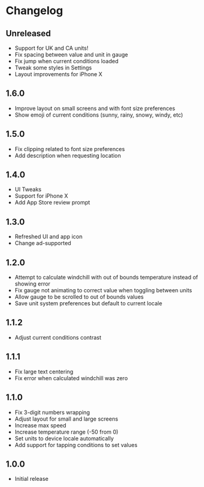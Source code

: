 # Changelog

## Unreleased

* Support for UK and CA units!
* Fix spacing between value and unit in gauge
* Fix jump when current conditions loaded
* Tweak some styles in Settings
* Layout improvements for iPhone X

## 1.6.0

* Improve layout on small screens and with font size preferences
* Show emoji of current conditions (sunny, rainy, snowy, windy, etc)

## 1.5.0

* Fix clipping related to font size preferences
* Add description when requesting location

## 1.4.0

* UI Tweaks
* Support for iPhone X
* Add App Store review prompt

## 1.3.0

* Refreshed UI and app icon
* Change ad-supported

## 1.2.0

* Attempt to calculate windchill with out of bounds temperature instead of showing error
* Fix gauge not animating to correct value when toggling between units
* Allow gauge to be scrolled to out of bounds values
* Save unit system preferences but default to current locale

## 1.1.2

* Adjust current conditions contrast

## 1.1.1

* Fix large text centering
* Fix error when calculated windchill was zero

## 1.1.0

* Fix 3-digit numbers wrapping
* Adjust layout for small and large screens
* Increase max speed
* Increase temperature range (-50 from 0)
* Set units to device locale automatically
* Add support for tapping conditions to set values

## 1.0.0

* Initial release
